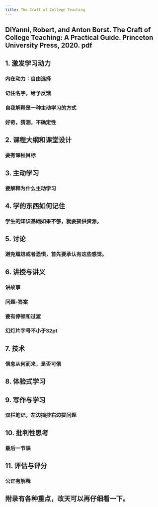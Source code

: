 ```yaml
---
title: The Craft of College Teaching
---
```


## DiYanni, Robert, and Anton Borst. The Craft of College Teaching: A Practical Guide. Princeton University Press, 2020. pdf
## 1. 激发学习动力
### 内在动力：自由选择
### 记住名字，给予反馈
### 自我解释是一种主动学习的方式
### 好奇，猜测，不确定性
## 2. 课程大纲和课堂设计
### 要有课程目标
## 3. 主动学习
### 要解释为什么主动学习
## 4. 学的东西如何记住
### 学生的知识基础如果不够，就要提供资源。
## 5. 讨论
### 避免尴尬或者恐惧，首先要承认有这些感觉。
## 6. 讲授与讲义
### 讲故事
### 问题-答案
### 要有停顿和过渡
### 幻灯片字号不小于32pt
## 7. 技术
### 信息从何而来，是否可信
## 8. 体验式学习
## 9. 写作与学习
### 双栏笔记，左边摘抄右边提问题
## 10. 批判性思考
### 最后一节课
## 11. 评估与评分
### 公正有解释
## 附录有各种重点，改天可以再仔细看一下。
